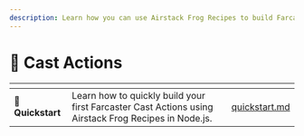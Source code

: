 ```yaml
---
description: Learn how you can use Airstack Frog Recipes to build Farcaster Cast Actions.
---
```


# 🏇 Cast Actions

<table data-view="cards"><thead><tr><th></th><th></th><th></th><th data-hidden data-card-target data-type="content-ref"></th></tr></thead><tbody><tr><td><span data-gb-custom-inline data-tag="emoji" data-code="1f680">🚀</span> <strong>Quickstart</strong></td><td>Learn how to quickly build your first Farcaster Cast Actions using Airstack Frog Recipes in Node.js.</td><td></td><td><a href="quickstart.md">quickstart.md</a></td></tr></tbody></table>
